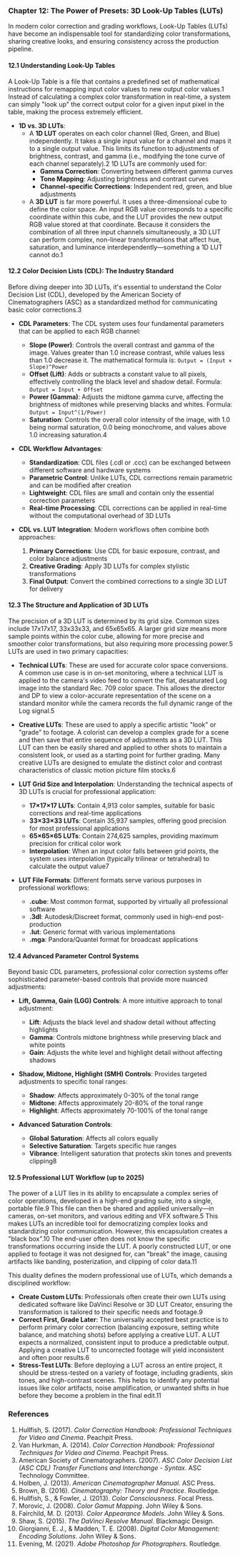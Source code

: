 ### Chapter 12: The Power of Presets: 3D Look-Up Tables (LUTs)
In modern color correction and grading workflows, Look-Up Tables (LUTs) have become an indispensable tool for standardizing color transformations, sharing creative looks, and ensuring consistency across the production pipeline.

#### 12.1 Understanding Look-Up Tables
A Look-Up Table is a file that contains a predefined set of mathematical instructions for remapping input color values to new output color values.1 Instead of calculating a complex color transformation in real-time, a system can simply "look up" the correct output color for a given input pixel in the table, making the process extremely efficient.

*   **1D vs. 3D LUTs**:
    *   A **1D LUT** operates on each color channel (Red, Green, and Blue) independently. It takes a single input value for a channel and maps it to a single output value. This limits its function to adjustments of brightness, contrast, and gamma (i.e., modifying the tone curve of each channel separately).2 1D LUTs are commonly used for:
        *   **Gamma Correction**: Converting between different gamma curves
        *   **Tone Mapping**: Adjusting brightness and contrast curves
        *   **Channel-specific Corrections**: Independent red, green, and blue adjustments
    *   A **3D LUT** is far more powerful. It uses a three-dimensional cube to define the color space. An input RGB value corresponds to a specific coordinate within this cube, and the LUT provides the new output RGB value stored at that coordinate. Because it considers the combination of all three input channels simultaneously, a 3D LUT can perform complex, non-linear transformations that affect hue, saturation, and luminance interdependently—something a 1D LUT cannot do.1

#### 12.2 Color Decision Lists (CDL): The Industry Standard
Before diving deeper into 3D LUTs, it's essential to understand the Color Decision List (CDL), developed by the American Society of Cinematographers (ASC) as a standardized method for communicating basic color corrections.3

*   **CDL Parameters**: The CDL system uses four fundamental parameters that can be applied to each RGB channel:
    *   **Slope (Power)**: Controls the overall contrast and gamma of the image. Values greater than 1.0 increase contrast, while values less than 1.0 decrease it. The mathematical formula is: `Output = (Input × Slope)^Power`
    *   **Offset (Lift)**: Adds or subtracts a constant value to all pixels, effectively controlling the black level and shadow detail. Formula: `Output = Input + Offset`
    *   **Power (Gamma)**: Adjusts the midtone gamma curve, affecting the brightness of midtones while preserving blacks and whites. Formula: `Output = Input^(1/Power)`
    *   **Saturation**: Controls the overall color intensity of the image, with 1.0 being normal saturation, 0.0 being monochrome, and values above 1.0 increasing saturation.4

*   **CDL Workflow Advantages**:
    *   **Standardization**: CDL files (.cdl or .ccc) can be exchanged between different software and hardware systems
    *   **Parametric Control**: Unlike LUTs, CDL corrections remain parametric and can be modified after creation
    *   **Lightweight**: CDL files are small and contain only the essential correction parameters
    *   **Real-time Processing**: CDL corrections can be applied in real-time without the computational overhead of 3D LUTs

*   **CDL vs. LUT Integration**: Modern workflows often combine both approaches:
    1. **Primary Corrections**: Use CDL for basic exposure, contrast, and color balance adjustments
    2. **Creative Grading**: Apply 3D LUTs for complex stylistic transformations
    3. **Final Output**: Convert the combined corrections to a single 3D LUT for delivery

#### 12.3 The Structure and Application of 3D LUTs
The precision of a 3D LUT is determined by its grid size. Common sizes include 17x17x17, 33x33x33, and 65x65x65. A larger grid size means more sample points within the color cube, allowing for more precise and smoother color transformations, but also requiring more processing power.5 LUTs are used in two primary capacities:

*   **Technical LUTs**: These are used for accurate color space conversions. A common use case is in on-set monitoring, where a technical LUT is applied to the camera's video feed to convert the flat, desaturated Log image into the standard Rec. 709 color space. This allows the director and DP to view a color-accurate representation of the scene on a standard monitor while the camera records the full dynamic range of the Log signal.5
*   **Creative LUTs**: These are used to apply a specific artistic "look" or "grade" to footage. A colorist can develop a complex grade for a scene and then save that entire sequence of adjustments as a 3D LUT. This LUT can then be easily shared and applied to other shots to maintain a consistent look, or used as a starting point for further grading. Many creative LUTs are designed to emulate the distinct color and contrast characteristics of classic motion picture film stocks.6

*   **LUT Grid Size and Interpolation**: Understanding the technical aspects of 3D LUTs is crucial for professional application:
    *   **17×17×17 LUTs**: Contain 4,913 color samples, suitable for basic corrections and real-time applications
    *   **33×33×33 LUTs**: Contain 35,937 samples, offering good precision for most professional applications
    *   **65×65×65 LUTs**: Contain 274,625 samples, providing maximum precision for critical color work
    *   **Interpolation**: When an input color falls between grid points, the system uses interpolation (typically trilinear or tetrahedral) to calculate the output value7

*   **LUT File Formats**: Different formats serve various purposes in professional workflows:
    *   **.cube**: Most common format, supported by virtually all professional software
    *   **.3dl**: Autodesk/Discreet format, commonly used in high-end post-production
    *   **.lut**: Generic format with various implementations
    *   **.mga**: Pandora/Quantel format for broadcast applications

#### 12.4 Advanced Parameter Control Systems
Beyond basic CDL parameters, professional color correction systems offer sophisticated parameter-based controls that provide more nuanced adjustments:

*   **Lift, Gamma, Gain (LGG) Controls**: A more intuitive approach to tonal adjustment:
    *   **Lift**: Adjusts the black level and shadow detail without affecting highlights
    *   **Gamma**: Controls midtone brightness while preserving black and white points
    *   **Gain**: Adjusts the white level and highlight detail without affecting shadows

*   **Shadow, Midtone, Highlight (SMH) Controls**: Provides targeted adjustments to specific tonal ranges:
    *   **Shadow**: Affects approximately 0-30% of the tonal range
    *   **Midtone**: Affects approximately 20-80% of the tonal range
    *   **Highlight**: Affects approximately 70-100% of the tonal range

*   **Advanced Saturation Controls**:
    *   **Global Saturation**: Affects all colors equally
    *   **Selective Saturation**: Targets specific hue ranges
    *   **Vibrance**: Intelligent saturation that protects skin tones and prevents clipping8

#### 12.5 Professional LUT Workflow (up to 2025)
The power of a LUT lies in its ability to encapsulate a complex series of color operations, developed in a high-end grading suite, into a single, portable file.9 This file can then be shared and applied universally—in cameras, on-set monitors, and various editing and VFX software.5 This makes LUTs an incredible tool for democratizing complex looks and standardizing color communication. However, this encapsulation creates a "black box".10 The end-user often does not know the specific transformations occurring inside the LUT. A poorly constructed LUT, or one applied to footage it was not designed for, can "break" the image, causing artifacts like banding, posterization, and clipping of color data.11

This duality defines the modern professional use of LUTs, which demands a disciplined workflow:

*   **Create Custom LUTs**: Professionals often create their own LUTs using dedicated software like DaVinci Resolve or 3D LUT Creator, ensuring the transformation is tailored to their specific needs and footage.9
*   **Correct First, Grade Later**: The universally accepted best practice is to perform primary color correction (balancing exposure, setting white balance, and matching shots) before applying a creative LUT. A LUT expects a normalized, consistent input to produce a predictable output. Applying a creative LUT to uncorrected footage will yield inconsistent and often poor results.6
*   **Stress-Test LUTs**: Before deploying a LUT across an entire project, it should be stress-tested on a variety of footage, including gradients, skin tones, and high-contrast scenes. This helps to identify any potential issues like color artifacts, noise amplification, or unwanted shifts in hue before they become a problem in the final edit.11

### References
1. Hullfish, S. (2017). *Color Correction Handbook: Professional Techniques for Video and Cinema*. Peachpit Press.
2. Van Hurkman, A. (2014). *Color Correction Handbook: Professional Techniques for Video and Cinema*. Peachpit Press.
3. American Society of Cinematographers. (2007). *ASC Color Decision List (ASC CDL) Transfer Functions and Interchange - Syntax*. ASC Technology Committee.
4. Holben, J. (2013). *American Cinematographer Manual*. ASC Press.
5. Brown, B. (2016). *Cinematography: Theory and Practice*. Routledge.
6. Hullfish, S., & Fowler, J. (2013). *Color Consciousness*. Focal Press.
7. Morovic, J. (2008). *Color Gamut Mapping*. John Wiley & Sons.
8. Fairchild, M. D. (2013). *Color Appearance Models*. John Wiley & Sons.
9. Shaw, S. (2015). *The DaVinci Resolve Manual*. Blackmagic Design.
10. Giorgianni, E. J., & Madden, T. E. (2008). *Digital Color Management: Encoding Solutions*. John Wiley & Sons.
11. Evening, M. (2021). *Adobe Photoshop for Photographers*. Routledge.
